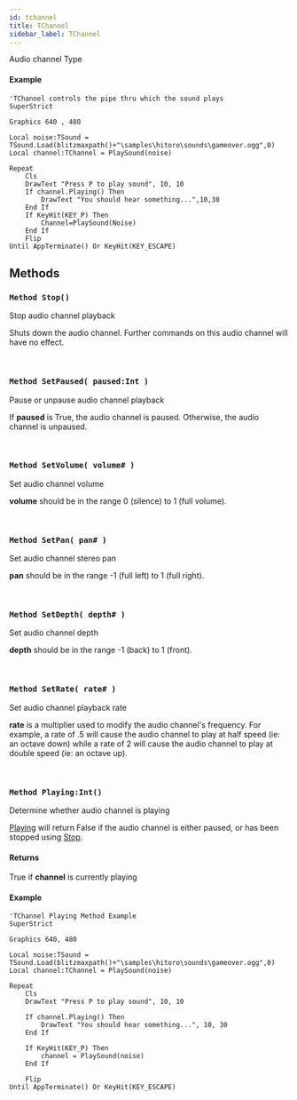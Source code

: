 ```yaml
---
id: tchannel
title: TChannel
sidebar_label: TChannel
---
```


Audio channel Type


#### Example
```blitzmax
'TChannel controls the pipe thru which the sound plays
SuperStrict

Graphics 640 , 480

Local noise:TSound = TSound.Load(blitzmaxpath()+"\samples\hitoro\sounds\gameover.ogg",0)
Local channel:TChannel = PlaySound(noise)

Repeat
	Cls
	DrawText "Press P to play sound", 10, 10
	If channel.Playing() Then
		DrawText "You should hear something...",10,30
	End If
	If KeyHit(KEY_P) Then
		Channel=PlaySound(Noise)
	End If
	Flip
Until AppTerminate() Or KeyHit(KEY_ESCAPE)
```
## Methods

### `Method Stop()`

Stop audio channel playback


Shuts down the audio channel. Further commands on this audio channel will have no effect.


<br/>

### `Method SetPaused( paused:Int )`

Pause or unpause audio channel playback


If <b>paused</b> is True, the audio channel is paused. Otherwise, the audio channel is unpaused.


<br/>

### `Method SetVolume( volume# )`

Set audio channel volume


<b>volume</b> should be in the range 0 (silence) to 1 (full volume).


<br/>

### `Method SetPan( pan# )`

Set audio channel stereo pan


<b>pan</b> should be in the range -1 (full left) to 1 (full right).


<br/>

### `Method SetDepth( depth# )`

Set audio channel depth


<b>depth</b> should be in the range -1 (back) to 1 (front).


<br/>

### `Method SetRate( rate# )`

Set audio channel playback rate


<b>rate</b> is a multiplier used to modify the audio channel's frequency.
For example, a rate of .5 will cause the audio channel
to play at half speed (ie: an octave down) while a rate of 2 will
cause the audio channel to play at double speed (ie: an octave up).


<br/>

### `Method Playing:Int()`

Determine whether audio channel is playing


[Playing](../../../brl/brl.audio/tchannel/#method-playing-int) will return False if the audio channel is either paused, or has been stopped
using [Stop](../../../brl/brl.audio/tchannel/#method-stop).


#### Returns
True if <b>channel</b> is currently playing


#### Example
```blitzmax
'TChannel Playing Method Example
SuperStrict

Graphics 640, 480

Local noise:TSound = TSound.Load(blitzmaxpath()+"\samples\hitoro\sounds\gameover.ogg",0)
Local channel:TChannel = PlaySound(noise)

Repeat
	Cls
	DrawText "Press P to play sound", 10, 10
	
	If channel.Playing() Then
		DrawText "You should hear something...", 10, 30
	End If
	
	If KeyHit(KEY_P) Then
		channel = PlaySound(noise)
	End If
	
	Flip
Until AppTerminate() Or KeyHit(KEY_ESCAPE)
```
<br/>

